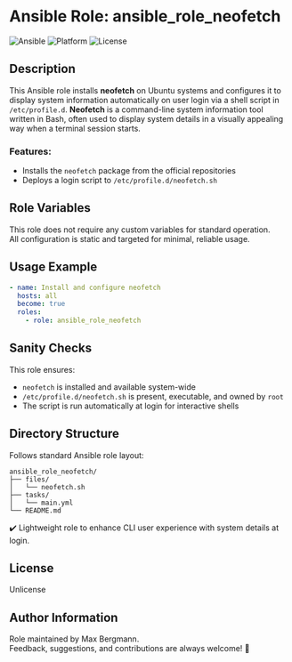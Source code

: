 # Ansible Role: ansible_role_neofetch

![Ansible](https://img.shields.io/badge/ansible-ready-blue.svg)
![Platform](https://img.shields.io/badge/platform-Ubuntu-lightgrey)
![License](https://img.shields.io/badge/license-Unlicense-green)

## Description

This Ansible role installs **neofetch** on Ubuntu systems and configures it to display system information automatically on user login via a shell script in `/etc/profile.d`.
**Neofetch** is a command-line system information tool written in Bash, often used to display system details in a visually appealing way when a terminal session starts.

### Features:
- Installs the `neofetch` package from the official repositories
- Deploys a login script to `/etc/profile.d/neofetch.sh`

## Role Variables

This role does not require any custom variables for standard operation.  
All configuration is static and targeted for minimal, reliable usage.

## Usage Example

```yaml
- name: Install and configure neofetch
  hosts: all
  become: true
  roles:
    - role: ansible_role_neofetch
```

## Sanity Checks

This role ensures:
- `neofetch` is installed and available system-wide
- `/etc/profile.d/neofetch.sh` is present, executable, and owned by `root`
- The script is run automatically at login for interactive shells

## Directory Structure

Follows standard Ansible role layout:

```
ansible_role_neofetch/
├── files/
│   └── neofetch.sh
├── tasks/
│   └── main.yml
└── README.md
```

✔️ Lightweight role to enhance CLI user experience with system details at login.

## License

Unlicense

## Author Information

Role maintained by Max Bergmann.  
Feedback, suggestions, and contributions are always welcome! 🚀
